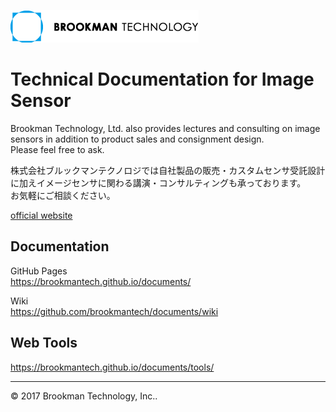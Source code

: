 ![BT logo](/img/logo.png "logo")
# Technical Documentation for Image Sensor

Brookman Technology, Ltd. also provides lectures and consulting on image sensors in addition to product sales and consignment design.  
Please feel free to ask.

株式会社ブルックマンテクノロジでは自社製品の販売・カスタムセンサ受託設計に加えイメージセンサに関わる講演・コンサルティングも承っております。  
お気軽にご相談ください。

[official website][website]  

## Documentation

GitHub Pages  
<https://brookmantech.github.io/documents/>

Wiki  
<https://github.com/brookmantech/documents/wiki>

## Web Tools

<https://brookmantech.github.io/documents/tools/>



*****  

&copy; 2017 Brookman Technology, Inc..

[website]: http://brookmantech.com/top.html "Brookman Technology"
